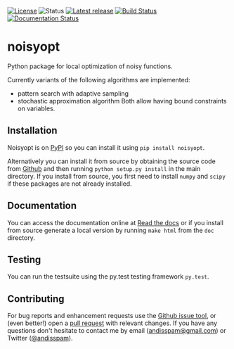 [![License](https://img.shields.io/pypi/l/noisyopt.svg)](https://github.com/andim/noisyopt/blob/master/LICENSE)
![Status](https://img.shields.io/pypi/status/noisyopt.svg)
[![Latest release](https://img.shields.io/pypi/v/noisyopt.svg)](https://pypi.python.org/pypi/noisyopt)
[![Build Status](https://travis-ci.org/andim/noisyopt.svg?branch=master)](https://travis-ci.org/andim/noisyopt)
[![Documentation Status](https://readthedocs.org/projects/noisyopt/badge/?version=latest)](https://noisyopt.readthedocs.io/en/latest/?badge=latest)

# noisyopt

Python package for local optimization of noisy functions.

Currently variants of the following algorithms are implemented:
- pattern search with adaptive sampling
- stochastic approximation algorithm 
Both allow having bound constraints on variables.


## Installation

Noisyopt is on [PyPI](https://pypi.python.org/pypi/noisyopt/) so you can install it using `pip install noisyopt`.

Alternatively you can install it from source by obtaining the source code from [Github](https://github.com/andim/noisyopt) and then running `python setup.py install` in the main directory. If you install from source, you first need to install `numpy` and `scipy` if these packages are not already installed.

## Documentation

You can access the documentation online at [Read the docs](http://noisyopt.readthedocs.io/en/latest/) or if you install from source generate a local version by running `make html` from the `doc` directory.

## Testing

You can run the testsuite using the py.test testing framework `py.test`.

## Contributing

For bug reports and enhancement requests use the [Github issue tool](http://github.com/andim/noisyopt/issues/new), or (even better!) open a [pull request](http://github.com/andim/noisyopt/pulls) with relevant changes. If you have any questions don't hesitate to contact me by email (andisspam@gmail.com) or Twitter ([@andisspam](http://twitter.com/andisspam)).
